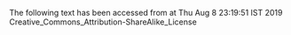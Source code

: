 The following text has been accessed from at Thu Aug 8 23:19:51 IST 2019
Creative_Commons_Attribution-ShareAlike_License
